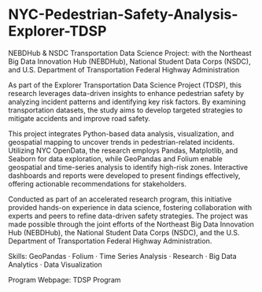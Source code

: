 # NYC-Pedestrian-Safety-Analysis-Explorer-TDSP
NEBDHub &amp; NSDC Transportation Data Science Project: with the Northeast Big Data Innovation Hub (NEBDHub), National Student Data Corps (NSDC), and U.S. Department of Transportation Federal Highway Administration

As part of the Explorer Transportation Data Science Project (TDSP), this research leverages data-driven insights to enhance pedestrian safety by analyzing incident patterns and identifying key risk factors. By examining transportation datasets, the study aims to develop targeted strategies to mitigate accidents and improve road safety.

This project integrates Python-based data analysis, visualization, and geospatial mapping to uncover trends in pedestrian-related incidents. Utilizing NYC OpenData, the research employs Pandas, Matplotlib, and Seaborn for data exploration, while GeoPandas and Folium enable geospatial and time-series analysis to identify high-risk zones. Interactive dashboards and reports were developed to present findings effectively, offering actionable recommendations for stakeholders.

Conducted as part of an accelerated research program, this initiative provided hands-on experience in data science, fostering collaboration with experts and peers to refine data-driven safety strategies. The project was made possible through the joint efforts of the Northeast Big Data Innovation Hub (NEBDHub), the National Student Data Corps (NSDC), and the U.S. Department of Transportation Federal Highway Administration.

Skills: GeoPandas · Folium · Time Series Analysis · Research · Big Data Analytics · Data Visualization

Program Webpage: TDSP Program

